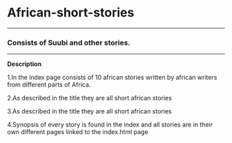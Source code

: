 # African-short-stories
---
<h3>Consists of Suubi and other stories.</h3>
<hr>
<b>Description</b></div>
<p>1.In the index page consists of  10 african stories written by african writers from different parts of Africa.</p>
<p>2.As described in the title they are all short african stories</p>
<p>3.As described in the title they are all short african stories</p>
<p>4.Synopsis  of every story is found in the index and all stories are in their own different pages linked to the index.html page</p>

